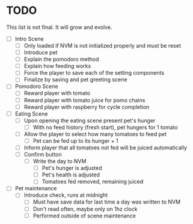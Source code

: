 # TODO
This list is not final. It will grow and evolve.

- [ ] Intro Scene
  - [ ] Only loaded if NVM is not initialized properly and must be reset
  - [ ] Introduce pet
  - [ ] Explain the pomodoro method
  - [ ] Explain how feeding works
  - [ ] Force the player to save each of the setting components
  - [ ] Finalize by saving and pet greeting scene
- [ ] Pomodoro Scene
  - [ ] Reward player with tomato
  - [ ] Reward player with tomato juice for pomo chains
  - [ ] Reward player with raspberry for cycle completion
- [ ] Eating Scene
  - [ ] Upon opening the eating scene present pet's hunger
    - [ ] With no feed history (fresh start), pet hungers for 1 tomato
  - [ ] Allow the player to select how many tomatoes to feed pet
    - [ ] Pet can be fed up to its hunger + 1
  - [ ] Inform player that all tomatoes not fed will be juiced automatically
  - [ ] Confirm button
    - [ ] Write the day to NVM
      - [ ] Pet's hunger is adjusted
      - [ ] Pet's health is adjusted
      - [ ] Tomatoes fed removed, remaining juiced
- [ ] Pet maintenance
  - [ ] Introduce check, runs at midnight
    - [ ] Must have save data for last time a day was written to NVM
    - [ ] Don't read often, maybe only on 1hz clock
    - [ ] Performed outside of scene maintenance
